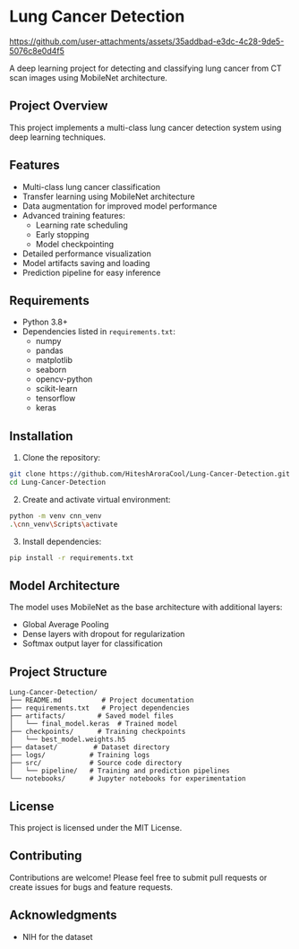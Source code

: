 # Lung Cancer Detection
https://github.com/user-attachments/assets/35addbad-e3dc-4c28-9de5-5076c8e0d4f5

A deep learning project for detecting and classifying lung cancer from CT scan images using MobileNet architecture.

## Project Overview

This project implements a multi-class lung cancer detection system using deep learning techniques.

## Features

- Multi-class lung cancer classification
- Transfer learning using MobileNet architecture
- Data augmentation for improved model performance
- Advanced training features:
  - Learning rate scheduling
  - Early stopping
  - Model checkpointing
- Detailed performance visualization
- Model artifacts saving and loading
- Prediction pipeline for easy inference

## Requirements

- Python 3.8+
- Dependencies listed in `requirements.txt`:
  - numpy
  - pandas
  - matplotlib
  - seaborn
  - opencv-python
  - scikit-learn
  - tensorflow
  - keras

## Installation

1. Clone the repository:
```bash
git clone https://github.com/HiteshAroraCool/Lung-Cancer-Detection.git
cd Lung-Cancer-Detection
```

2. Create and activate virtual environment:
```bash
python -m venv cnn_venv
.\cnn_venv\Scripts\activate
```

3. Install dependencies:
```bash
pip install -r requirements.txt
```

## Model Architecture

The model uses MobileNet as the base architecture with additional layers:
- Global Average Pooling
- Dense layers with dropout for regularization
- Softmax output layer for classification

## Project Structure

```
Lung-Cancer-Detection/
├── README.md          # Project documentation
├── requirements.txt   # Project dependencies
├── artifacts/        # Saved model files
│   └── final_model.keras  # Trained model
├── checkpoints/      # Training checkpoints
│   └── best_model.weights.h5
├── dataset/         # Dataset directory
├── logs/           # Training logs
├── src/            # Source code directory
│   └── pipeline/   # Training and prediction pipelines
└── notebooks/      # Jupyter notebooks for experimentation
```

## License

This project is licensed under the MIT License.

## Contributing

Contributions are welcome! Please feel free to submit pull requests or create issues for bugs and feature requests.

## Acknowledgments

- NIH for the dataset
